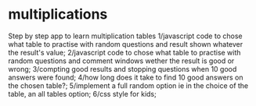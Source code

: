 # multiplications
Step by step app to learn multiplication tables
1/javascript code to chose what table to practise with random questions and result shown whatever the result's value;
2/javascript code to chose what table to practise with random questions and comment windows wether the result is good or wrong;
3/compting good results and stopping questions when 10 good answers were found;
4/how long does it take to find 10 good answers on the chosen table?;
5/implement a full random option ie in the choice of the table, an all tables option;
6/css style for kids;
